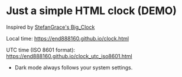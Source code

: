 # Just a simple HTML clock (DEMO)

Inspired by [StefanGrace's Big_Clock](https://github.com/StefanGrace/Big_Clock)

Local time: https://end888160.github.io/clock.html

UTC time (ISO 8601 format): https://end888160.github.io/clock_utc_iso8601.html

 - Dark mode always follows your system settings.

